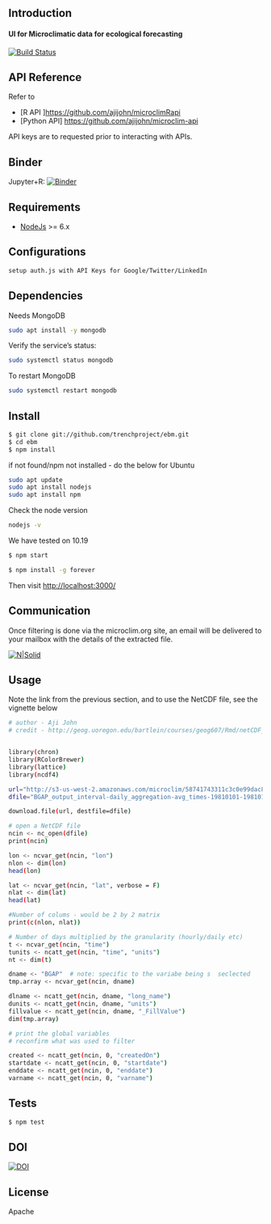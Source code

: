 
## Introduction
#### UI for Microclimatic data for ecological forecasting

[![Build Status](https://travis-ci.org/ajijohn/ebm.svg)](https://travis-ci.org/trenchproject/ebm)

## API Reference

Refer to 

* [R API ]https://github.com/ajijohn/microclimRapi
* [Python API] https://github.com/ajijohn/microclim-api

API keys are to requested prior to interacting with APIs.

## Binder
Jupyter+R: [![Binder](http://mybinder.org/badge.svg)](http://beta.mybinder.org/v2/gh/trenchproject/ebm/master?filepath=index.ipynb)

## Requirements

* [NodeJs](http://nodejs.org) >= 6.x

## Configurations

```sh
setup auth.js with API Keys for Google/Twitter/LinkedIn
```
## Dependencies
Needs MongoDB

```sh
sudo apt install -y mongodb
```

Verify the service’s status:
```sh
sudo systemctl status mongodb
```
To restart MongoDB

```sh
sudo systemctl restart mongodb
```


## Install

```sh
$ git clone git://github.com/trenchproject/ebm.git
$ cd ebm
$ npm install

```
if not found/npm not installed - do the below for Ubuntu

```sh
sudo apt update
sudo apt install nodejs
sudo apt install npm
```

Check the node version

```sh
nodejs -v
```

We have tested on 10.19

```sh
$ npm start

$ npm install -g forever
```

Then visit [http://localhost:3000/](http://localhost:3000/)

## Communication

Once filtering is done via the microclim.org site, an email will be delivered to your mailbox with the details of the extracted file.

[![N|Solid](http://microclim.org/images/email-corres.png)]()


## Usage 

Note the link from the previous section, and to use the NetCDF file, see the vignette below

```sh
# author - Aji John
# credit - http://geog.uoregon.edu/bartlein/courses/geog607/Rmd/netCDF_01.htm


library(chron)
library(RColorBrewer)
library(lattice)
library(ncdf4)

url="http://s3-us-west-2.amazonaws.com/microclim/58741743311c3c0e99dac83d/BGAP_output_interval-daily_aggregation-avg_times-19810101-19810122_created-2017-01-09-2316.nc"
dfile="BGAP_output_interval-daily_aggregation-avg_times-19810101-19810122_created-2017-01-09-2316.nc"

download.file(url, destfile=dfile)

# open a NetCDF file
ncin <- nc_open(dfile)
print(ncin)

lon <- ncvar_get(ncin, "lon")
nlon <- dim(lon)
head(lon)

lat <- ncvar_get(ncin, "lat", verbose = F)
nlat <- dim(lat)
head(lat)

#Number of colums - would be 2 by 2 matrix
print(c(nlon, nlat))

# Number of days multiplied by the granularity (hourly/daily etc)
t <- ncvar_get(ncin, "time")
tunits <- ncatt_get(ncin, "time", "units")
nt <- dim(t)

dname <- "BGAP"  # note: specific to the variabe being s  seclected
tmp.array <- ncvar_get(ncin, dname)

dlname <- ncatt_get(ncin, dname, "long_name")
dunits <- ncatt_get(ncin, dname, "units")
fillvalue <- ncatt_get(ncin, dname, "_FillValue")
dim(tmp.array)

# print the global variables
# reconfirm what was used to filter

created <- ncatt_get(ncin, 0, "createdOn")
startdate <- ncatt_get(ncin, 0, "startdate")
enddate <- ncatt_get(ncin, 0, "enddate")
varname <- ncatt_get(ncin, 0, "varname")

```

## Tests

```sh
$ npm test
```

## DOI
[![DOI](https://zenodo.org/badge/67786449.svg)](https://zenodo.org/badge/latestdoi/67786449)

## License

Apache